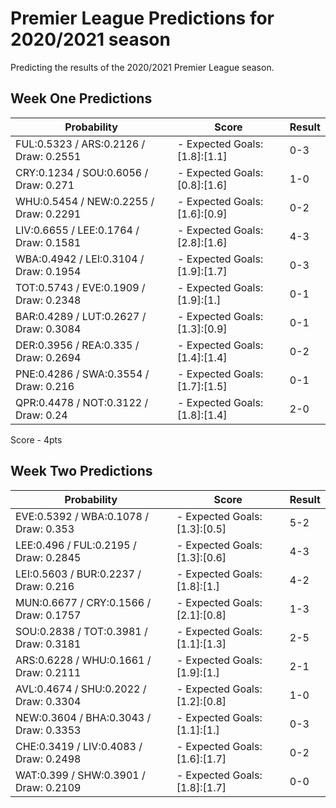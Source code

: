 # Premier League Predictions for 2020/2021 season

Predicting the results of the 2020/2021 Premier League season.

## Week One Predictions

|           Probability                  |            Score                | Result | 
|----------------------------------------|---------------------------------|--------|
| FUL:0.5323 / ARS:0.2126 / Draw: 0.2551 | - Expected Goals: [1.8]:[1.1]   |  0-3   |
| CRY:0.1234 / SOU:0.6056 / Draw: 0.271  | - Expected Goals: [0.8]:[1.6]   |  1-0   |
| WHU:0.5454 / NEW:0.2255 / Draw: 0.2291 | - Expected Goals: [1.6]:[0.9]   |  0-2   |
| LIV:0.6655 / LEE:0.1764 / Draw: 0.1581 | - Expected Goals: [2.8]:[1.6]   |  4-3   | 
| WBA:0.4942 / LEI:0.3104 / Draw: 0.1954 | - Expected Goals: [1.9]:[1.7]   |  0-3   |
| TOT:0.5743 / EVE:0.1909 / Draw: 0.2348 | - Expected Goals: [1.9]:[1.]    |  0-1   |
| BAR:0.4289 / LUT:0.2627 / Draw: 0.3084 | - Expected Goals: [1.3]:[0.9]   |  0-1   |
| DER:0.3956 / REA:0.335 / Draw: 0.2694  | - Expected Goals: [1.4]:[1.4]   |  0-2   | 
| PNE:0.4286 / SWA:0.3554 / Draw: 0.216  | - Expected Goals: [1.7]:[1.5]   |  0-1   |
| QPR:0.4478 / NOT:0.3122 / Draw: 0.24   |- Expected Goals: [1.8]:[1.4]    |  2-0   |

Score - 4pts

## Week Two Predictions

|           Probability                  |            Score                | Result | 
|----------------------------------------|---------------------------------|--------|
|EVE:0.5392 / WBA:0.1078 / Draw: 0.353   | - Expected Goals: [1.3]:[0.5]   |  5-2   |
|LEE:0.496 / FUL:0.2195 / Draw: 0.2845   | - Expected Goals: [1.3]:[0.6]   |  4-3   |
|LEI:0.5603 / BUR:0.2237 / Draw: 0.216   | - Expected Goals: [1.8]:[1.]    |  4-2   |
|MUN:0.6677 / CRY:0.1566 / Draw: 0.1757  | - Expected Goals: [2.1]:[0.8]   |  1-3   |
|SOU:0.2838 / TOT:0.3981 / Draw: 0.3181  | - Expected Goals: [1.1]:[1.3]   |  2-5   |
|ARS:0.6228 / WHU:0.1661 / Draw: 0.2111  | - Expected Goals: [1.9]:[1.]    |  2-1   |
|AVL:0.4674 / SHU:0.2022 / Draw: 0.3304  | - Expected Goals: [1.2]:[0.8]   |  1-0   |
|NEW:0.3604 / BHA:0.3043 / Draw: 0.3353  | - Expected Goals: [1.1]:[1.]    |  0-3   |
|CHE:0.3419 / LIV:0.4083 / Draw: 0.2498  | - Expected Goals: [1.6]:[1.7]   |  0-2   |
|WAT:0.399 / SHW:0.3901 / Draw: 0.2109   | - Expected Goals: [1.8]:[1.7]   |  0-0   |